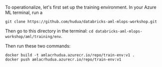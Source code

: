 To operationalize, let's first set up the training environment. In your Azure ML terminal, run a 

```
git clone https://github.com/hudua/databricks-aml-mlops-workshop.git
```

Then go to this directory in the terminal: ```cd databricks-aml-mlops-workshop/aml/training/env```.

Then run these two commands:

```
docker build -t amlacrhudua.azurecr.io/repo/train-env:v1 .
docker push amlacrhudua.azurecr.io/repo/train-env:v1
```

